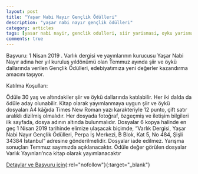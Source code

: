 ```yaml
---
layout: post
title: "Yaşar Nabi Nayır Gençlik Ödülleri"
description: "yaşar nabi nayır gençlik ödülleri"
category: articles
tags: [yasar nabi nayir, genclik odulleri, siir yarismasi, oyku yarismasi, hikaye yarismasi]
comments: true
---
```


Başvuru: 1 Nisan 2019 . 
Varlık dergisi ve yayınlarının kurucusu Yaşar Nabi Nayır adına her yıl kuruluş yıldönümü olan Temmuz ayında şiir ve öykü dallarında verilen Gençlik Ödülleri, edebiyatımıza yeni değerler kazandırma amacını taşıyor.

Katılma Koşulları:

Ödüle 30 yaş ve altındakiler şiir ve öykü dallarında katılabilir. Her iki dalda da ödüle aday olunabilir.
Kitap olarak yayımlanmaya uygun şiir ve öykü dosyaları A4 kâğıda Times New Roman yazı karakteriyle 12 punto, çift satır aralıklı dizilmiş olmalıdır.
Her dosyada fotoğraf, özgeçmiş ve iletişim bilgileri ilk sayfada, dosya adının altında bulunmalıdır.
Dosyalar 6 kopya halinde en geç 1 Nisan 2019 tarihinde elimize ulaşacak biçimde, “Varlık Dergisi, Yaşar Nabi Nayır Gençlik Ödülleri, Perpa İş Merkezi, B Blok, Kat 5, No 484, Şişli 34384 İstanbul” adresine gönderilmelidir.
Dosyalar iade edilmez.
Yarışma sonuçları Temmuz sayımızda açıklanacaktır.
Ödüle değer görülen dosyalar Varlık Yayınları’nca kitap olarak yayımlanacaktır

[Detaylar ve Başvuru için](https://varlikyayinlari.wordpress.com/2019/01/07/2019-yasar-nabi-nayir-genclik-odullerine-basvurular-basladi/?utm_source=edebiyatyarismalari.com&utm_medium=affiliate){:rel="nofollow"}{:target="_blank"}